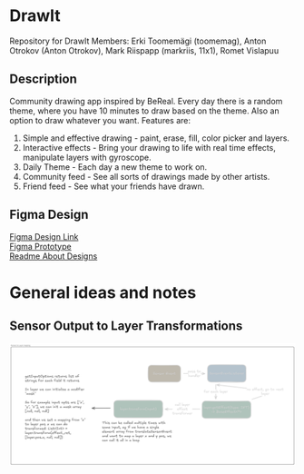 # DrawIt
Repository for DrawIt
Members:
Erki Toomemägi (toomemag), Anton Otrokov (Anton Otrokov), Mark Riispapp (markriis, 11x1), Romet Vislapuu


## Description
Community drawing app inspired by BeReal. Every day there is a random theme, where you have 10 minutes to draw based on the theme. Also an option to draw whatever you want.
Features are:
1.  Simple and effective drawing - paint, erase, fill, color picker and layers.
2.  Interactive effects - Bring your drawing to life with real time effects, manipulate layers with gyroscope.
3.  Daily Theme - Each day a new theme to work on.
4.  Community feed - See all sorts of drawings made by other artists.
5.  Friend feed - See what your friends have drawn.
  


## Figma Design  
[Figma Design Link](https://www.figma.com/design/5JaJyUQXZNMOg6Y6oCJqzi/Mobdev?node-id=1-2&t=MhjCKBsLWlb4n2oP-1)  
[Figma Prototype](https://www.figma.com/proto/5JaJyUQXZNMOg6Y6oCJqzi/Mobdev?page-id=1%3A2&node-id=4-322&p=f&viewport=1143%2C488%2C0.59&t=PAUF9tpjVYZ7eu66-1&scaling=scale-down&content-scaling=fixed&starting-point-node-id=4%3A2)  
[Readme About Designs](designs_v1/README.md)  
  
  
# General ideas and notes
## Sensor Output to Layer Transformations
![idea image](designs_v1/sensor-output-to-layer-mapping-idea.png)